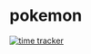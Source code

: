 # pokemon

[![time tracker](https://wakatime.com/badge/github/emegson/pokemon.svg)](https://wakatime.com/badge/github/emegson/pokemon)
